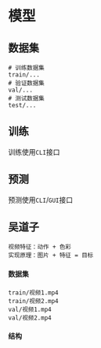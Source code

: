 # 模型

## 数据集

```
# 训练数据集
train/...
# 验证数据集
val/...
# 测试数据集
test/...
```

## 训练

训练使用`CLI`接口

## 预测

预测使用`CLI`/`GUI`接口

## 吴道子

```
视频特征：动作 + 色彩
实现原理：图片 + 特征 = 目标
```

#### 数据集

```
train/视频1.mp4
train/视频2.mp4
val/视频1.mp4
val/视频2.mp4
```

#### 结构

```
```
